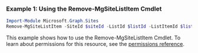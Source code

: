 ### Example 1: Using the Remove-MgSiteListItem Cmdlet
```powershell
Import-Module Microsoft.Graph.Sites
Remove-MgSiteListItem -SiteId $siteId -ListId $listId -ListItemId $listItemId
```
This example shows how to use the Remove-MgSiteListItem Cmdlet.
To learn about permissions for this resource, see the [permissions reference](/graph/permissions-reference).
